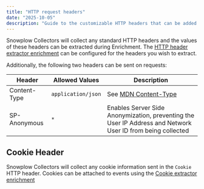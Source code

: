 ```yaml
---
title: "HTTP request headers"
date: "2025-10-05"
description: "Guide to the customizable HTTP headers that can be added to Snowplow event requests."
---
```


Snowplow Collectors will collect any standard HTTP headers and the values of these headers can be extracted during Enrichment. The [HTTP header extractor enrichment](/docs/pipeline/enrichments/available-enrichments/http-header-extractor-enrichment/index.md) can be configured for the headers you wish to extract.

Additionally, the following two headers can be sent on requests:

| Header       | Allowed Values     | Description                                                                                                |
| ------------ | ------------------ | ---------------------------------------------------------------------------------------------------------- |
| Content-Type | `application/json` | See [MDN Content-Type](https://developer.mozilla.org/en-US/docs/Web/HTTP/Headers/Content-Type)             |
| SP-Anonymous | `*`                | Enables Server Side Anonymization, preventing the User IP Address and Network User ID from being collected |

## Cookie Header

Snowplow Collectors will collect any cookie information sent in the `Cookie` HTTP header. Cookies can be attached to events using the [Cookie extractor enrichment](/docs/pipeline/enrichments/available-enrichments/cookie-extractor-enrichment/index.md)
